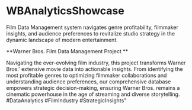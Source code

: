 # WBAnalyticsShowcase
Film Data Management system navigates genre profitability, filmmaker insights, and audience preferences to revitalize studio strategy in the dynamic landscape of modern entertainment.


**Warner Bros. Film Data Management Project **

Navigating the ever-evolving film industry, this project transforms Warner Bros.' extensive movie data into actionable insights. From identifying the most profitable genres to optimizing filmmaker collaborations and understanding audience preferences, our comprehensive database empowers strategic decision-making, ensuring Warner Bros. remains a cinematic powerhouse in the age of streaming and diverse storytelling.
#DataAnalytics #FilmIndustry #StrategicInsights"
